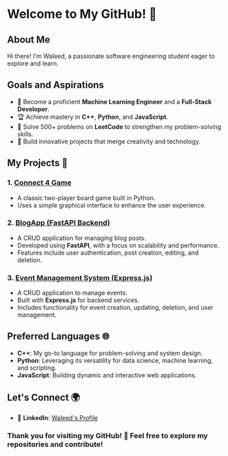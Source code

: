 # Welcome to My GitHub! 👋

## About Me
Hi there! I'm Waleed, a passionate software engineering student eager to explore and learn. 

## Goals and Aspirations
- 🚀 Become a proficient **Machine Learning Engineer** and a **Full-Stack Developer**.
- 🏆 Achieve mastery in **C++**, **Python**, and **JavaScript**.
- 🎯 Solve 500+ problems on **LeetCode** to strengthen my problem-solving skills.
- 🌟 Build innovative projects that merge creativity and technology.

## My Projects 🚀
### 1. **[Connect 4 Game](https://github.com/waleeddaud/DSA/blob/main/2D-Array/Connect%204%20Game.cpp)**
   - A classic two-player board game built in Python.
   - Uses a simple graphical interface to enhance the user experience.

### 2. **[BlogApp (FastAPI Backend)](https://github.com/waleeddaud/BlogApp)**
   - A CRUD application for managing blog posts.
   - Developed using **FastAPI**, with a focus on scalability and performance.
   - Features include user authentication, post creation, editing, and deletion.

### 3. **[Event Management System (Express.js)](https://github.com/waleeddaud/Event-Management-System)**
   - A CRUD application to manage events.
   - Built with **Express.js** for backend services.
   - Includes functionality for event creation, updating, deletion, and user management.

## Preferred Languages 🌐
- **C++**: My go-to language for problem-solving and system design.
- **Python**: Leveraging its versatility for data science, machine learning, and scripting.
- **JavaScript**: Building dynamic and interactive web applications.

## Let's Connect 🌍
- 💼 **LinkedIn**: [Waleed's Profile](https://www.linkedin.com/in/waleed-daud-6a377827b/)

### Thank you for visiting my GitHub! 🎉 Feel free to explore my repositories and contribute!
